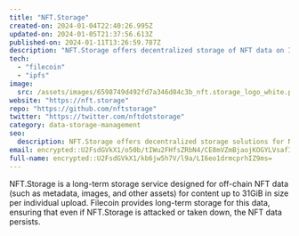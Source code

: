 ```yaml
---
title: "NFT.Storage"
created-on: 2024-01-04T22:40:26.995Z
updated-on: 2024-01-05T21:37:56.613Z
published-on: 2024-01-11T13:26:59.787Z
description: "NFT.Storage offers decentralized storage of NFT data on IPFS and Filecoin."
tech:
  - "filecoin"
  - "ipfs"
image:
  src: /assets/images/6598749d492fd7a346d84c3b_nft.storage_logo_white.png
website: "https://nft.storage"
repo: "https://github.com/nftstorage"
twitter: "https://twitter.com/nftdotstorage"
category: data-storage-management
seo:
  description: NFT.Storage offers decentralized storage solutions for NFT data.
email: encrypted::U2FsdGVkX1/o50b/tIWu2FHfsZRbN4/CE8mVZmBjaojKOGYLVsafIaWsN5RQQvGv
full-name: encrypted::U2FsdGVkX1/kb6jw5h7V/l9a/LI6eo1drmcprhIZ9ms=
---
```


NFT.Storage is a long-term storage service designed for off-chain NFT data (such as metadata, images, and other assets) for content up to 31GiB in size per individual upload. Filecoin provides long-term storage for this data, ensuring that even if NFT.Storage is attacked or taken down, the NFT data persists.
